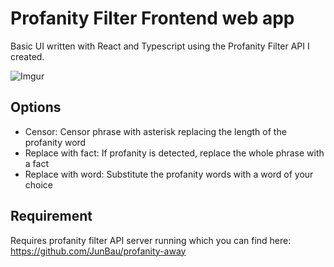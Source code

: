 # Profanity Filter Frontend web app
Basic UI written with React and Typescript using the Profanity Filter API I created.

![Imgur](https://imgur.com/fYizS15)

## Options
- Censor: Censor phrase with asterisk replacing the length of the profanity word
- Replace with fact: If profanity is detected, replace the whole phrase with a fact
- Replace with word: Substitute the profanity words with a word of your choice

## Requirement
Requires profanity filter API server running which you can find here: https://github.com/JunBau/profanity-away

